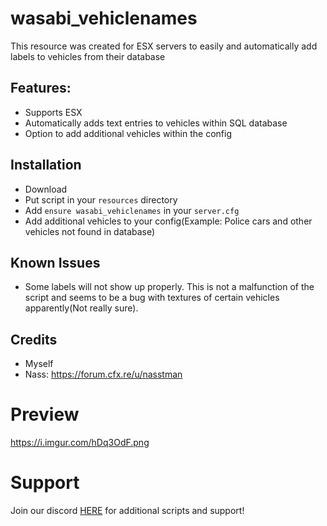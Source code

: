 # wasabi_vehiclenames
This resource was created for ESX servers to easily and automatically add labels to vehicles from their database

## Features:
- Supports ESX
- Automatically adds text entries to vehicles within SQL database
- Option to add additional vehicles within the config


## Installation

- Download 
- Put script in your `resources` directory
- Add `ensure wasabi_vehiclenames` in your `server.cfg`
- Add additional vehicles to your config(Example: Police cars and other vehicles not found in database)

## Known Issues

- Some labels will not show up properly. This is not a malfunction of the script and seems to be a bug with textures of certain vehicles apparently(Not really sure).

## Credits
- Myself
- Nass: https://forum.cfx.re/u/nasstman

# Preview
https://i.imgur.com/hDq3OdF.png

# Support
Join our discord <a href='https://discord.gg/XJFNyMy3Bv'>HERE</a> for additional scripts and support!
